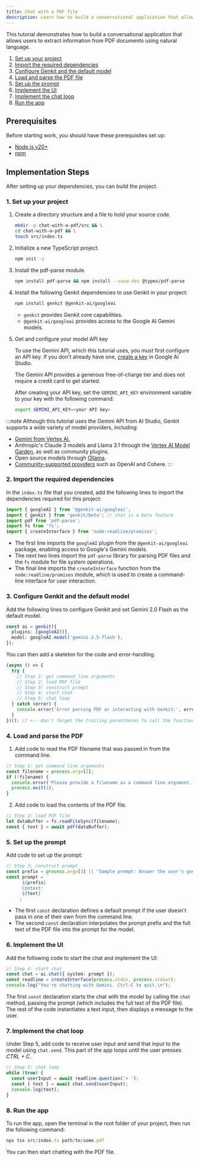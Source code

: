 ```yaml
---
title: Chat with a PDF file
description: Learn how to build a conversational application that allows users to extract information from PDF documents using natural language.
---
```


This tutorial demonstrates how to build a conversational application that
allows users to extract information from PDF documents using natural language.

1. [Set up your project](#1-set-up-your-project)
2. [Import the required dependencies](#2-import-the-required-dependencies)
3. [Configure Genkit and the default model](#3-configure-genkit-and-the-default-model)
4. [Load and parse the PDF file](#4-load-and-parse-the-pdf)
5. [Set up the prompt](#5-set-up-the-prompt)
6. [Implement the UI](#6-implement-the-ui)
7. [Implement the chat loop](#7-implement-the-chat-loop)
8. [Run the app](#8-run-the-app)

## Prerequisites

Before starting work, you should have these prerequisites set up:

- [Node.js v20+](https://nodejs.org/en/download)
- [npm](https://docs.npmjs.com/downloading-and-installing-node-js-and-npm)

## Implementation Steps

After setting up your dependencies, you can build the project.

### 1. Set up your project

1. Create a directory structure and a file to hold
   your source code.

   ```bash
   mkdir -p chat-with-a-pdf/src && \
   cd chat-with-a-pdf && \
   touch src/index.ts
   ```

2. Initialize a new TypeScript project.

   ```bash
   npm init -y
   ```

3. Install the pdf-parse module.

   ```bash
   npm install pdf-parse && npm install --save-dev @types/pdf-parse
   ```

4. Install the following Genkit dependencies to use Genkit in your project:

   ```bash
   npm install genkit @genkit-ai/googleai
   ```

   - `genkit` provides Genkit core capabilities.
   - `@genkit-ai/googleai` provides access to the Google AI Gemini models.

5. Get and configure your model API key

   To use the Gemini API, which this tutorial uses, you must first
   configure an API key. If you don't already have one,
   [create a key](https://makersuite.google.com/app/apikey) in Google AI Studio.

   The Gemini API provides a generous free-of-charge tier and does not require a
   credit card to get started.

   After creating your API key, set the `GEMINI_API_KEY` environment
   variable to your key with the following command:

   ```bash
   export GEMINI_API_KEY=<your API key>
   ```

:::note
Although this tutorial uses the Gemini API from AI Studio, Genkit
supports a wide variety of model providers, including:

- [Gemini from Vertex AI.](/js/plugins/vertex-ai#generative-ai-models)
- Anthropic's Claude 3 models and Llama 3.1 through the
  [Vertex AI Model Garden](/js/plugins/vertex-ai#anthropic-claude-3-on-vertex-ai-model-garden),
  as well as community plugins.
- Open source models through
  [Ollama](/js/plugins/ollama).
- [Community-supported providers](/docs/plugins/overview) such as OpenAI and Cohere.
  :::

### 2. Import the required dependencies

In the `index.ts` file that you created, add the
following lines to import the dependencies required for this project:

```typescript
import { googleAI } from '@genkit-ai/googleai';
import { genkit } from 'genkit/beta'; // chat is a beta feature
import pdf from 'pdf-parse';
import fs from 'fs';
import { createInterface } from 'node:readline/promises';
```

- The first line imports the `googleAI`
  plugin from the `@genkit-ai/googleai` package, enabling access to
  Google's Gemini models.
- The next two lines import the `pdf-parse` library for parsing PDF files
  and the `fs` module for file system operations.
- The final line imports the `createInterface` function from the
  `node:readline/promises` module, which is used to create a command-line
  interface for user interaction.

### 3. Configure Genkit and the default model

Add the following lines to configure Genkit and set Gemini 2.0 Flash as the
default model.

```typescript
const ai = genkit({
  plugins: [googleAI()],
  model: googleAI.model('gemini-2.5-flash'),
});
```

You can then add a skeleton for the code and error-handling.

```typescript
(async () => {
  try {
    // Step 1: get command line arguments
    // Step 2: load PDF file
    // Step 3: construct prompt
    // Step 4: start chat
    // Step 5: chat loop
  } catch (error) {
    console.error('Error parsing PDF or interacting with Genkit:', error);
  }
})(); // <-- don't forget the trailing parentheses to call the function!
```

### 4. Load and parse the PDF

1. Add code to read the PDF filename that was passed
   in from the command line.

```typescript
// Step 1: get command line arguments
const filename = process.argv[2];
if (!filename) {
  console.error('Please provide a filename as a command line argument.');
  process.exit(1);
}
```

2. Add code to load the contents of the PDF file.

```typescript
// Step 2: load PDF file
let dataBuffer = fs.readFileSync(filename);
const { text } = await pdf(dataBuffer);
```

### 5. Set up the prompt

Add code to set up the prompt:

```typescript
// Step 3: construct prompt
const prefix = process.argv[3] || "Sample prompt: Answer the user's questions about the contents of this PDF file.";
const prompt = `
      ${prefix}
      Context:
      ${text}
    `;
```

- The first `const` declaration defines a default prompt if the user doesn't
  pass in one of their own from the command line.
- The second `const` declaration interpolates the prompt prefix and the full
  text of the PDF file into the prompt for the model.

### 6. Implement the UI

Add the following code to start the chat and
implement the UI:

```typescript
// Step 4: start chat
const chat = ai.chat({ system: prompt });
const readline = createInterface(process.stdin, process.stdout);
console.log("You're chatting with Gemini. Ctrl-C to quit.\n");
```

The first `const` declaration starts the chat with the model by
calling the `chat` method, passing the prompt (which includes
the full text of the PDF file). The rest of the code instantiates
a text input, then displays a message to the user.

### 7. Implement the chat loop

Under Step 5, add code to receive user input and
send that input to the model using `chat.send`. This part
of the app loops until the user presses _CTRL + C_.

```typescript
// Step 5: chat loop
while (true) {
  const userInput = await readline.question('> ');
  const { text } = await chat.send(userInput);
  console.log(text);
}
```

### 8. Run the app

To run the app, open the terminal in the root
folder of your project, then run the following command:

```typescript
npx tsx src/index.ts path/to/some.pdf
```

You can then start chatting with the PDF file.
